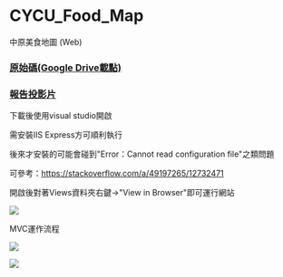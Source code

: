 # CYCU_Food_Map
中原美食地圖 (Web)

### <a href="https://drive.google.com/drive/folders/1NWyhXt6B8npN1PUPtArxTY7hOpbNHfa-?usp=sharing">原始碼(Google Drive載點)</a>

### <a href="https://drive.google.com/file/d/1bkGOPI2T-68UmyBlg9IIzgZwGK7PB8SG/view?usp=sharing">報告投影片</a>

下載後使用visual studio開啟

需安裝IIS Express方可順利執行

後來才安裝的可能會碰到"Error：Cannot read configuration file"之類問題

可參考：https://stackoverflow.com/a/49197265/12732471

開啟後對著Views資料夾右鍵->"View in Browser"即可運行網站

![](https://i.imgur.com/FQ9OvZq.jpg)

MVC運作流程

![](https://i.imgur.com/Ji1lyA3.jpg)

![](https://i.imgur.com/ynpOwXP.jpg)
